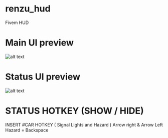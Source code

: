 # renzu_hud
Fivem HUD 
# Main UI preview
![alt text](https://i.imgur.com/tHC9EBR.png)
# Status UI preview
![alt text](https://i.imgur.com/k5hSCGO.png)

# STATUS HOTKEY (SHOW / HIDE)
INSERT
#CAR HOTKEY ( Signal Lights and Hazard )
Arrow right & Arrow Left
Hazard = Backspace
